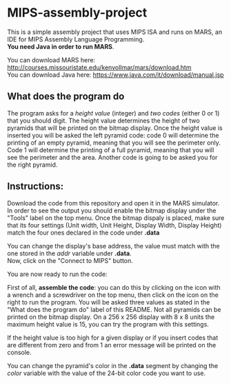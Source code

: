 # MIPS-assembly-project

This is a simple assembly project that uses MIPS ISA and runs on MARS, an IDE for MIPS Assembly Language Programming.  
**You need Java in order to run MARS**.

You can download MARS here: http://courses.missouristate.edu/kenvollmar/mars/download.htm  
You can download Java here: https://www.java.com/it/download/manual.jsp


## What does the program do

The program asks for a *height value* (integer) and *two codes* (either 0 or 1) that you should digit.
The height value determines the height of two pyramids that will be printed on the bitmap display.
Once the height value is inserted you will be asked the left pyramid code: 
                                              code 0 will determine the printing of an empty pyramid, meaning that you will see the perimeter only.
                                              Code 1 will determine the printing of a full pyramid, meaning that you will see the perimeter and the area.
Another code is going to be asked you for the right pyramid.
                                              
                                              
## Instructions:

Download the code from this repository and open it in the MARS simulator.
In order to see the output you should enable the bitmap display under the "Tools" label on the top menu.
Once the bitmap dispaly is placed, make sure that its four settings (Unit width, Unit Height, Display Width, Display Height) match the four ones declared in the code under **.data**

You can change the display's base address, the value must match with the one stored in the *addr* variable under **.data**.  
Now, click on the "Connect to MIPS" button.

You are now ready to run the code:

First of all, **assemble the code**: you can do this by clicking on the icon with a wrench and a screwdriver on the top menu, then click on the icon on the right to run the program.
You will be asked three values as stated in the "What does the program do" label of this README.
Not all pyramids can be printed on the bitmap display. 
On a 256 x 256 display with 8 x 8 units the maximum height value is 15, you can try the program with this settings.

If the height value is too high for a given display or if you insert codes that are different from zero and from 1 an error message will be printed on the console.

You can change the pyramid's color in the **.data** segment by changing the *color* variable with the value of the 24-bit color code you want to use.

